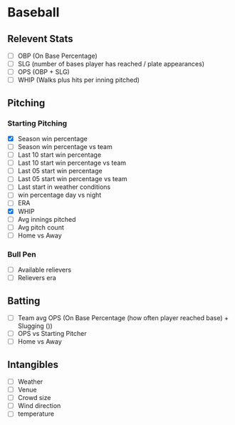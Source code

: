 # Baseball
## Relevent Stats
- [ ] OBP (On Base Percentage)
- [ ] SLG (number of bases player has reached / plate appearances)
- [ ] OPS (OBP + SLG)
- [ ] WHIP (Walks plus hits per inning pitched)

## Pitching
### Starting Pitching
- [x] Season win percentage
- [ ] Season win percentage vs team
- [ ] Last 10 start win percentage
- [ ] Last 10 start win percentage vs team
- [ ] Last 05 start win percentage
- [ ] Last 05 start win percentage vs team
- [ ] Last start in weather conditions
- [ ] win percentage day vs night
- [ ] ERA
- [x] WHIP
- [ ] Avg innings pitched
- [ ] Avg pitch count
- [ ] Home vs Away

### Bull Pen
- [ ] Available relievers
- [ ] Relievers era

## Batting
- [ ] Team avg OPS (On Base Percentage (how often player reached base) + Slugging ())
- [ ] OPS vs Starting Pitcher
- [ ] Home vs Away

## Intangibles
- [ ] Weather
- [ ] Venue
- [ ] Crowd size
- [ ] Wind direction
- [ ] temperature
